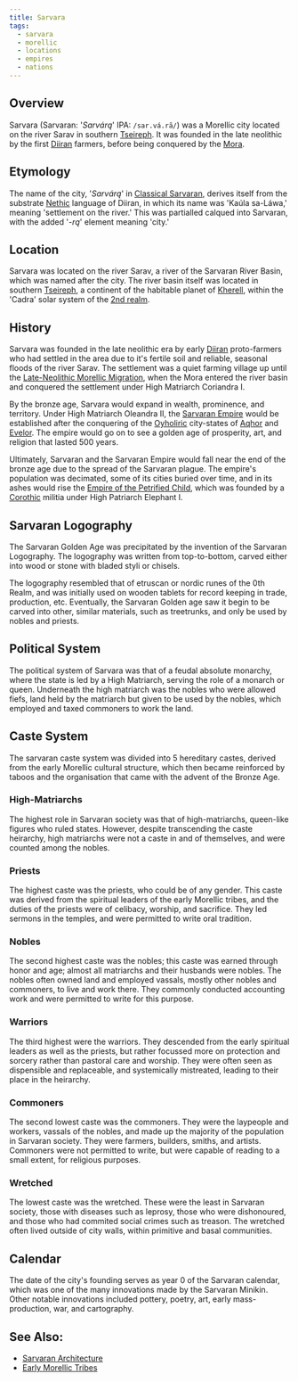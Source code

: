 ```yaml
---
title: Sarvara
tags:
  - sarvara 
  - morellic
  - locations
  - empires
  - nations
---
```

## Overview
Sarvara (Sarvaran: '*Sarvárą*' IPA: `/sar.vá.rã/`) was a Morellic city located on the river Sarav in southern [Tseireph](lore/2nd-realm/tseireph.md). It was founded in the late neolithic by the first [Diiran](lore/2nd-realm/nethic/diira.md) farmers, before being conquered by the [Mora](lore/2nd-realm/morellic/mora*.md).
## Etymology
The name of the city, '*Sarvárą*' in [Classical Sarvaran](lore/2nd-realm/morellic/sarvara/sarvaran-language.md), derives itself from the substrate [Nethic](lore/2nd-realm/nethic.md) language of Diiran, in which its name was 'Kaúla sa-Láwa,' meaning 'settlement on the river.' This was partialled calqued into Sarvaran, with the added '*-rą*' element meaning 'city.'
## Location
Sarvara was located on the river Sarav, a river of the Sarvaran River Basin, which was named after the city. The river basin itself was located in southern [Tseireph](lore/2nd-realm/tseireph.md), a continent of the habitable planet of [Kherell](lore/2nd-realm/kherell.md), within the 'Cadra' solar system of the [2nd realm](lore/2nd-realm.md).
## History
Sarvara was founded in the late neolithic era by early [Diiran](lore/2nd-realm/nethic/diira.md) proto-farmers who had settled in the area due to it's fertile soil and reliable, seasonal floods of the river Sarav. The settlement was a quiet farming village up until the [Late-Neolithic Morellic Migration](lore/2nd-realm/morellic/late-neolithic-migration), when the Mora entered the river basin and conquered the settlement under High Matriarch Coriandra I.

By the bronze age, Sarvara would expand in wealth, prominence, and territory. Under High Matriarch Oleandra II, the [Sarvaran Empire](lore/2nd-realm/morellic/sarvara/sarvaran-empire) would be established after the conquering of the [Oyholiric](lore/2nd-realm/oyholiric*.md) city-states of [Aqhor](lore/2nd-realm/oyholiric/aqhor*.md) and [Evelor](lore/2nd-realm/oyholiric/evelor*.md). The empire would go on to see a golden age of prosperity, art, and religion that lasted 500 years.

Ultimately, Sarvaran and the Sarvaran Empire would fall near the end of the bronze age due to the spread of the Sarvaran plague. The empire's population was decimated, some of its cities buried over time, and in its ashes would rise the [Empire of the Petrified Child](lore/2nd-realm/morellic/stonechild.md), which was founded by a [Corothic](lore/2nd-realm/morellic/coroth.md) militia under High Patriarch Elephant I.
## Sarvaran Logography
The Sarvaran Golden Age was precipitated by the invention of the Sarvaran Logography. The logography was written from top-to-bottom, carved either into wood or stone with bladed styli or chisels.

The logography resembled that of etruscan or nordic runes of the 0th Realm, and was initially used on wooden tablets for record keeping in trade, production, etc. Eventually, the Sarvaran Golden age saw it begin to be carved into other, similar materials, such as treetrunks, and only be used by nobles and priests.
## Political System
The political system of Sarvara was that of a feudal absolute monarchy, where the state is led by a High Matriarch, serving the role of a monarch or queen. Underneath the high matriarch was the nobles who were allowed fiefs, land held by the matriarch but given to be used by the nobles, which employed and taxed commoners to work the land.
## Caste System
The sarvaran caste system was divided into 5 hereditary castes, derived from the early Morellic cultural structure, which then became reinforced by taboos and the organisation that came with the advent of the Bronze Age.
### High-Matriarchs
The highest role in Sarvaran society was that of high-matriarchs, queen-like figures who ruled states. However, despite transcending the caste heirarchy, high matriarchs were not a caste in and of themselves, and were counted among the nobles.
### Priests
The highest caste was the priests, who could be of any gender. This caste was derived from the spiritual leaders of the early Morellic tribes, and the duties of the priests were of celibacy, worship, and sacrifice. They led sermons in the temples, and were permitted to write oral tradition.
### Nobles
The second highest caste was the nobles; this caste was earned through honor and age; almost all matriarchs and their husbands were nobles. The nobles often owned land and employed vassals, mostly other nobles and commoners, to live and work there. They commonly conducted accounting work and were permitted to write for this purpose.
### Warriors
The third highest were the warriors. They descended from the early spiritual leaders as well as the priests, but rather focussed more on protection and sorcery rather than pastoral care and worship. They were often seen as dispensible and replaceable, and systemically mistreated, leading to their place in the heirarchy.
### Commoners
The second lowest caste was the commoners. They were the laypeople and workers, vassals of the nobles, and made up the majority of the population in Sarvaran society. They were farmers, builders, smiths, and artists. Commoners were not permitted to write, but were capable of reading to a small extent, for religious purposes.
### Wretched
The lowest caste was the wretched. These were the least in Sarvaran society, those with diseases such as leprosy, those who were dishonoured, and those who had commited social crimes such as treason. The wretched often lived outside of city walls, within primitive and basal communities.
## Calendar
The date of the city's founding serves as year 0 of the Sarvaran calendar, which was one of the many innovations made by the Sarvaran Minikin. Other notable innovations included pottery, poetry, art, early mass-production, war, and cartography.
## See Also:
- [Sarvaran Architecture](lore/2nd-realm/morellic/sarvara/sarvaran-architecture.md)
- [Early Morellic Tribes](lore/2nd-realm/morellic/early-morellic-tribes.md)